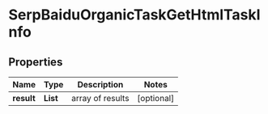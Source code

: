 # SerpBaiduOrganicTaskGetHtmlTaskInfo


## Properties

| Name | Type | Description | Notes |
|------------ | ------------- | ------------- | -------------|
**result** | **List<SerpBaiduOrganicTaskGetHtmlResultInfo>** | array of results |[optional]|